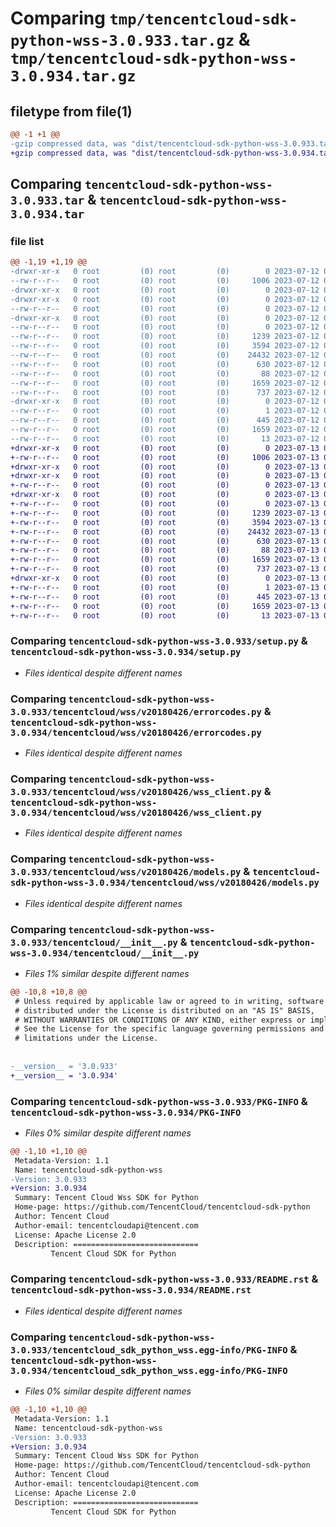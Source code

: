# Comparing `tmp/tencentcloud-sdk-python-wss-3.0.933.tar.gz` & `tmp/tencentcloud-sdk-python-wss-3.0.934.tar.gz`

## filetype from file(1)

```diff
@@ -1 +1 @@
-gzip compressed data, was "dist/tencentcloud-sdk-python-wss-3.0.933.tar", last modified: Wed Jul 12 00:46:22 2023, max compression
+gzip compressed data, was "dist/tencentcloud-sdk-python-wss-3.0.934.tar", last modified: Thu Jul 13 00:38:42 2023, max compression
```

## Comparing `tencentcloud-sdk-python-wss-3.0.933.tar` & `tencentcloud-sdk-python-wss-3.0.934.tar`

### file list

```diff
@@ -1,19 +1,19 @@
-drwxr-xr-x   0 root         (0) root         (0)        0 2023-07-12 00:46:22.000000 tencentcloud-sdk-python-wss-3.0.933/
--rw-r--r--   0 root         (0) root         (0)     1006 2023-07-12 00:46:22.000000 tencentcloud-sdk-python-wss-3.0.933/setup.py
-drwxr-xr-x   0 root         (0) root         (0)        0 2023-07-12 00:46:22.000000 tencentcloud-sdk-python-wss-3.0.933/tencentcloud/
-drwxr-xr-x   0 root         (0) root         (0)        0 2023-07-12 00:46:22.000000 tencentcloud-sdk-python-wss-3.0.933/tencentcloud/wss/
--rw-r--r--   0 root         (0) root         (0)        0 2023-07-12 00:46:22.000000 tencentcloud-sdk-python-wss-3.0.933/tencentcloud/wss/__init__.py
-drwxr-xr-x   0 root         (0) root         (0)        0 2023-07-12 00:46:22.000000 tencentcloud-sdk-python-wss-3.0.933/tencentcloud/wss/v20180426/
--rw-r--r--   0 root         (0) root         (0)        0 2023-07-12 00:46:22.000000 tencentcloud-sdk-python-wss-3.0.933/tencentcloud/wss/v20180426/__init__.py
--rw-r--r--   0 root         (0) root         (0)     1239 2023-07-12 00:46:22.000000 tencentcloud-sdk-python-wss-3.0.933/tencentcloud/wss/v20180426/errorcodes.py
--rw-r--r--   0 root         (0) root         (0)     3594 2023-07-12 00:46:22.000000 tencentcloud-sdk-python-wss-3.0.933/tencentcloud/wss/v20180426/wss_client.py
--rw-r--r--   0 root         (0) root         (0)    24432 2023-07-12 00:46:22.000000 tencentcloud-sdk-python-wss-3.0.933/tencentcloud/wss/v20180426/models.py
--rw-r--r--   0 root         (0) root         (0)      630 2023-07-12 00:46:22.000000 tencentcloud-sdk-python-wss-3.0.933/tencentcloud/__init__.py
--rw-r--r--   0 root         (0) root         (0)       88 2023-07-12 00:46:22.000000 tencentcloud-sdk-python-wss-3.0.933/setup.cfg
--rw-r--r--   0 root         (0) root         (0)     1659 2023-07-12 00:46:22.000000 tencentcloud-sdk-python-wss-3.0.933/PKG-INFO
--rw-r--r--   0 root         (0) root         (0)      737 2023-07-12 00:46:22.000000 tencentcloud-sdk-python-wss-3.0.933/README.rst
-drwxr-xr-x   0 root         (0) root         (0)        0 2023-07-12 00:46:22.000000 tencentcloud-sdk-python-wss-3.0.933/tencentcloud_sdk_python_wss.egg-info/
--rw-r--r--   0 root         (0) root         (0)        1 2023-07-12 00:46:22.000000 tencentcloud-sdk-python-wss-3.0.933/tencentcloud_sdk_python_wss.egg-info/dependency_links.txt
--rw-r--r--   0 root         (0) root         (0)      445 2023-07-12 00:46:22.000000 tencentcloud-sdk-python-wss-3.0.933/tencentcloud_sdk_python_wss.egg-info/SOURCES.txt
--rw-r--r--   0 root         (0) root         (0)     1659 2023-07-12 00:46:22.000000 tencentcloud-sdk-python-wss-3.0.933/tencentcloud_sdk_python_wss.egg-info/PKG-INFO
--rw-r--r--   0 root         (0) root         (0)       13 2023-07-12 00:46:22.000000 tencentcloud-sdk-python-wss-3.0.933/tencentcloud_sdk_python_wss.egg-info/top_level.txt
+drwxr-xr-x   0 root         (0) root         (0)        0 2023-07-13 00:38:42.000000 tencentcloud-sdk-python-wss-3.0.934/
+-rw-r--r--   0 root         (0) root         (0)     1006 2023-07-13 00:38:42.000000 tencentcloud-sdk-python-wss-3.0.934/setup.py
+drwxr-xr-x   0 root         (0) root         (0)        0 2023-07-13 00:38:42.000000 tencentcloud-sdk-python-wss-3.0.934/tencentcloud/
+drwxr-xr-x   0 root         (0) root         (0)        0 2023-07-13 00:38:42.000000 tencentcloud-sdk-python-wss-3.0.934/tencentcloud/wss/
+-rw-r--r--   0 root         (0) root         (0)        0 2023-07-13 00:38:42.000000 tencentcloud-sdk-python-wss-3.0.934/tencentcloud/wss/__init__.py
+drwxr-xr-x   0 root         (0) root         (0)        0 2023-07-13 00:38:42.000000 tencentcloud-sdk-python-wss-3.0.934/tencentcloud/wss/v20180426/
+-rw-r--r--   0 root         (0) root         (0)        0 2023-07-13 00:38:42.000000 tencentcloud-sdk-python-wss-3.0.934/tencentcloud/wss/v20180426/__init__.py
+-rw-r--r--   0 root         (0) root         (0)     1239 2023-07-13 00:38:42.000000 tencentcloud-sdk-python-wss-3.0.934/tencentcloud/wss/v20180426/errorcodes.py
+-rw-r--r--   0 root         (0) root         (0)     3594 2023-07-13 00:38:42.000000 tencentcloud-sdk-python-wss-3.0.934/tencentcloud/wss/v20180426/wss_client.py
+-rw-r--r--   0 root         (0) root         (0)    24432 2023-07-13 00:38:42.000000 tencentcloud-sdk-python-wss-3.0.934/tencentcloud/wss/v20180426/models.py
+-rw-r--r--   0 root         (0) root         (0)      630 2023-07-13 00:38:42.000000 tencentcloud-sdk-python-wss-3.0.934/tencentcloud/__init__.py
+-rw-r--r--   0 root         (0) root         (0)       88 2023-07-13 00:38:42.000000 tencentcloud-sdk-python-wss-3.0.934/setup.cfg
+-rw-r--r--   0 root         (0) root         (0)     1659 2023-07-13 00:38:42.000000 tencentcloud-sdk-python-wss-3.0.934/PKG-INFO
+-rw-r--r--   0 root         (0) root         (0)      737 2023-07-13 00:38:42.000000 tencentcloud-sdk-python-wss-3.0.934/README.rst
+drwxr-xr-x   0 root         (0) root         (0)        0 2023-07-13 00:38:42.000000 tencentcloud-sdk-python-wss-3.0.934/tencentcloud_sdk_python_wss.egg-info/
+-rw-r--r--   0 root         (0) root         (0)        1 2023-07-13 00:38:42.000000 tencentcloud-sdk-python-wss-3.0.934/tencentcloud_sdk_python_wss.egg-info/dependency_links.txt
+-rw-r--r--   0 root         (0) root         (0)      445 2023-07-13 00:38:42.000000 tencentcloud-sdk-python-wss-3.0.934/tencentcloud_sdk_python_wss.egg-info/SOURCES.txt
+-rw-r--r--   0 root         (0) root         (0)     1659 2023-07-13 00:38:42.000000 tencentcloud-sdk-python-wss-3.0.934/tencentcloud_sdk_python_wss.egg-info/PKG-INFO
+-rw-r--r--   0 root         (0) root         (0)       13 2023-07-13 00:38:42.000000 tencentcloud-sdk-python-wss-3.0.934/tencentcloud_sdk_python_wss.egg-info/top_level.txt
```

### Comparing `tencentcloud-sdk-python-wss-3.0.933/setup.py` & `tencentcloud-sdk-python-wss-3.0.934/setup.py`

 * *Files identical despite different names*

### Comparing `tencentcloud-sdk-python-wss-3.0.933/tencentcloud/wss/v20180426/errorcodes.py` & `tencentcloud-sdk-python-wss-3.0.934/tencentcloud/wss/v20180426/errorcodes.py`

 * *Files identical despite different names*

### Comparing `tencentcloud-sdk-python-wss-3.0.933/tencentcloud/wss/v20180426/wss_client.py` & `tencentcloud-sdk-python-wss-3.0.934/tencentcloud/wss/v20180426/wss_client.py`

 * *Files identical despite different names*

### Comparing `tencentcloud-sdk-python-wss-3.0.933/tencentcloud/wss/v20180426/models.py` & `tencentcloud-sdk-python-wss-3.0.934/tencentcloud/wss/v20180426/models.py`

 * *Files identical despite different names*

### Comparing `tencentcloud-sdk-python-wss-3.0.933/tencentcloud/__init__.py` & `tencentcloud-sdk-python-wss-3.0.934/tencentcloud/__init__.py`

 * *Files 1% similar despite different names*

```diff
@@ -10,8 +10,8 @@
 # Unless required by applicable law or agreed to in writing, software
 # distributed under the License is distributed on an "AS IS" BASIS,
 # WITHOUT WARRANTIES OR CONDITIONS OF ANY KIND, either express or implied.
 # See the License for the specific language governing permissions and
 # limitations under the License.
 
 
-__version__ = '3.0.933'
+__version__ = '3.0.934'
```

### Comparing `tencentcloud-sdk-python-wss-3.0.933/PKG-INFO` & `tencentcloud-sdk-python-wss-3.0.934/PKG-INFO`

 * *Files 0% similar despite different names*

```diff
@@ -1,10 +1,10 @@
 Metadata-Version: 1.1
 Name: tencentcloud-sdk-python-wss
-Version: 3.0.933
+Version: 3.0.934
 Summary: Tencent Cloud Wss SDK for Python
 Home-page: https://github.com/TencentCloud/tencentcloud-sdk-python
 Author: Tencent Cloud
 Author-email: tencentcloudapi@tencent.com
 License: Apache License 2.0
 Description: ============================
         Tencent Cloud SDK for Python
```

### Comparing `tencentcloud-sdk-python-wss-3.0.933/README.rst` & `tencentcloud-sdk-python-wss-3.0.934/README.rst`

 * *Files identical despite different names*

### Comparing `tencentcloud-sdk-python-wss-3.0.933/tencentcloud_sdk_python_wss.egg-info/PKG-INFO` & `tencentcloud-sdk-python-wss-3.0.934/tencentcloud_sdk_python_wss.egg-info/PKG-INFO`

 * *Files 0% similar despite different names*

```diff
@@ -1,10 +1,10 @@
 Metadata-Version: 1.1
 Name: tencentcloud-sdk-python-wss
-Version: 3.0.933
+Version: 3.0.934
 Summary: Tencent Cloud Wss SDK for Python
 Home-page: https://github.com/TencentCloud/tencentcloud-sdk-python
 Author: Tencent Cloud
 Author-email: tencentcloudapi@tencent.com
 License: Apache License 2.0
 Description: ============================
         Tencent Cloud SDK for Python
```

